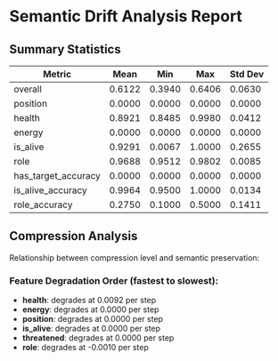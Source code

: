 # Semantic Drift Analysis Report

## Summary Statistics

| Metric | Mean | Min | Max | Std Dev |
|--------|------|-----|-----|--------|
| overall | 0.6122 | 0.3940 | 0.6406 | 0.0630 |
| position | 0.0000 | 0.0000 | 0.0000 | 0.0000 |
| health | 0.8921 | 0.8485 | 0.9980 | 0.0412 |
| energy | 0.0000 | 0.0000 | 0.0000 | 0.0000 |
| is_alive | 0.9291 | 0.0067 | 1.0000 | 0.2655 |
| role | 0.9688 | 0.9512 | 0.9802 | 0.0085 |
| has_target_accuracy | 0.0000 | 0.0000 | 0.0000 | 0.0000 |
| is_alive_accuracy | 0.9964 | 0.9500 | 1.0000 | 0.0134 |
| role_accuracy | 0.2750 | 0.1000 | 0.5000 | 0.1411 |

## Compression Analysis

Relationship between compression level and semantic preservation:

### Feature Degradation Order (fastest to slowest):

- **health**: degrades at 0.0092 per step
- **energy**: degrades at 0.0000 per step
- **position**: degrades at 0.0000 per step
- **is_alive**: degrades at 0.0000 per step
- **threatened**: degrades at 0.0000 per step
- **role**: degrades at -0.0010 per step
